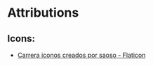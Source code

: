 # Attributions

## Icons:
- <a href="https://www.flaticon.es/iconos-gratis/carrera" title="carrera iconos">Carrera iconos creados por saoso - Flaticon</a>